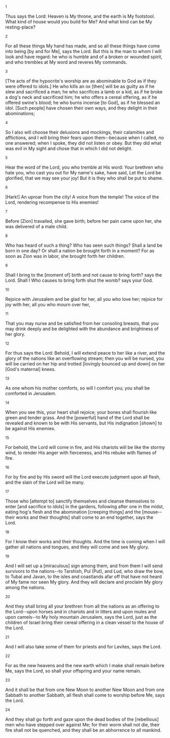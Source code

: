 <sup>1</sup> 

Thus says the Lord: Heaven is My throne, and the earth is My footstool. What kind of house would you build for Me? And what kind can be My resting-place? 

<sup>2</sup> 

For all these things My hand has made, and so all these things have come into being [by and for Me], says the Lord. But this is the man to whom I will look and have regard: he who is humble and of a broken or wounded spirit, and who trembles at My word and reveres My commands. 

<sup>3</sup> 

[The acts of the hypocrite's worship are as abominable to God as if they were offered to idols.] He who kills an ox [then] will be as guilty as if he slew and sacrificed a man; he who sacrifices a lamb or a kid, as if he broke a dog's neck and sacrificed him; he who offers a cereal offering, as if he offered swine's blood; he who burns incense [to God], as if he blessed an idol. [Such people] have chosen their own ways, and they delight in their abominations; 

<sup>4</sup> 

So I also will choose their delusions and mockings, their calamities and afflictions, and I will bring their fears upon them--because when I called, no one answered; when I spoke, they did not listen or obey. But they did what was evil in My sight and chose that in which I did not delight. 

<sup>5</sup> 

Hear the word of the Lord, you who tremble at His word: Your brethren who hate you, who cast you out for My name's sake, have said, Let the Lord be glorified, that we may see your joy! But it is they who shall be put to shame. 

<sup>6</sup> 

[Hark!] An uproar from the city! A voice from the temple! The voice of the Lord, rendering recompense to His enemies! 

<sup>7</sup> 

Before [Zion] travailed, she gave birth; before her pain came upon her, she was delivered of a male child. 

<sup>8</sup> 

Who has heard of such a thing? Who has seen such things? Shall a land be born in one day? Or shall a nation be brought forth in a moment? For as soon as Zion was in labor, she brought forth her children. 

<sup>9</sup> 

Shall I bring to the [moment of] birth and not cause to bring forth? says the Lord. Shall I Who causes to bring forth shut the womb? says your God. 

<sup>10</sup> 

Rejoice with Jerusalem and be glad for her, all you who love her; rejoice for joy with her, all you who mourn over her, 

<sup>11</sup> 

That you may nurse and be satisfied from her consoling breasts, that you may drink deeply and be delighted with the abundance and brightness of her glory. 

<sup>12</sup> 

For thus says the Lord: Behold, I will extend peace to her like a river, and the glory of the nations like an overflowing stream; then you will be nursed, you will be carried on her hip and trotted [lovingly bounced up and down] on her [God's maternal] knees. 

<sup>13</sup> 

As one whom his mother comforts, so will I comfort you; you shall be comforted in Jerusalem. 

<sup>14</sup> 

When you see this, your heart shall rejoice; your bones shall flourish like green and tender grass. And the [powerful] hand of the Lord shall be revealed and known to be with His servants, but His indignation [shown] to be against His enemies. 

<sup>15</sup> 

For behold, the Lord will come in fire, and His chariots will be like the stormy wind, to render His anger with fierceness, and His rebuke with flames of fire. 

<sup>16</sup> 

For by fire and by His sword will the Lord execute judgment upon all flesh, and the slain of the Lord will be many. 

<sup>17</sup> 

Those who [attempt to] sanctify themselves and cleanse themselves to enter [and sacrifice to idols] in the gardens, following after one in the midst, eating hog's flesh and the abomination [creeping things] and the [mouse--their works and their thoughts] shall come to an end together, says the Lord. 

<sup>18</sup> 

For I know their works and their thoughts. And the time is coming when I will gather all nations and tongues, and they will come and see My glory. 

<sup>19</sup> 

And I will set up a [miraculous] sign among them, and from them I will send survivors to the nations--to Tarshish, Pul (Put), and Lud, who draw the bow, to Tubal and Javan, to the isles and coastlands afar off that have not heard of My fame nor seen My glory. And they will declare and proclaim My glory among the nations. 

<sup>20</sup> 

And they shall bring all your brethren from all the nations as an offering to the Lord--upon horses and in chariots and in litters and upon mules and upon camels--to My holy mountain Jerusalem, says the Lord, just as the children of Israel bring their cereal offering in a clean vessel to the house of the Lord. 

<sup>21</sup> 

And I will also take some of them for priests and for Levites, says the Lord. 

<sup>22</sup> 

For as the new heavens and the new earth which I make shall remain before Me, says the Lord, so shall your offspring and your name remain. 

<sup>23</sup> 

And it shall be that from one New Moon to another New Moon and from one Sabbath to another Sabbath, all flesh shall come to worship before Me, says the Lord. 

<sup>24</sup> 

And they shall go forth and gaze upon the dead bodies of the [rebellious] men who have stepped over against Me; for their worm shall not die, their fire shall not be quenched, and they shall be an abhorrence to all mankind.